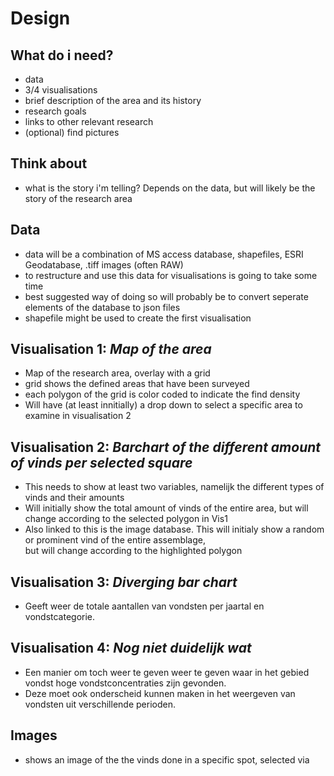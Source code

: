 # Design

## What do i need?

- data
- 3/4 visualisations
- brief description of the area and its history
- research goals
- links to other relevant research
- (optional) find pictures

## Think about

- what is the story i'm telling? Depends on the data, but will likely be the story of the research area

## Data

- data will be a combination of MS access database, shapefiles, ESRI Geodatabase, .tiff images (often RAW)
- to restructure and use this data for visualisations is going to take some time
- best suggested way of doing so will probably be to convert seperate elements of the database to json files
- shapefile might be used to create the first visualisation

## Visualisation 1: *Map of the area*

- Map of the research area, overlay with a grid
- grid shows the defined areas that have been surveyed
- each polygon of the grid is color coded to indicate the find density
- Will have (at least innitially) a drop down to select a specific area to examine in visualisation 2

## Visualisation 2: *Barchart of the different amount of vinds per selected square*

- This needs to show at least two variables, namelijk the different types of vinds and their amounts
- Will initially show the total amount of vinds of the entire area, but will change according to the selected polygon in Vis1
- Also linked to this is the image database. This will initialy show a random or prominent vind of the entire assemblage, <br> but will change according to the highlighted polygon

## Visualisation 3: *Diverging bar chart*

- Geeft weer de totale aantallen van vondsten per jaartal en vondstcategorie.

## Visualisation 4: *Nog niet duidelijk wat*

- Een manier om toch weer te geven weer te geven waar in het gebied vondst hoge vondstconcentraties zijn gevonden.
- Deze moet ook onderscheid kunnen maken in het weergeven van vondsten uit verschillende perioden.

## Images

- shows an image of the the vinds done in a specific spot, selected via 
